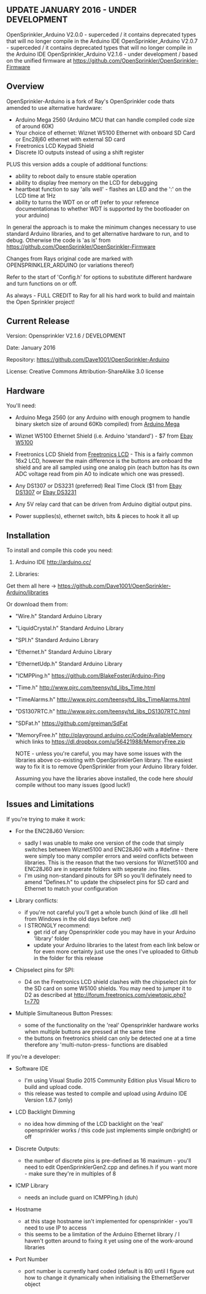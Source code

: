 UPDATE JANUARY 2016 - UNDER DEVELOPMENT
---------------------------------------
  
OpenSprinkler_Arduino V2.0.0	- superceded / it contains deprecated types that will no longer compile in the Arduino IDE
OpenSprinkler_Arduino V2.0.7	- superceded / it contains deprecated types that will no longer compile in the Arduino IDE
OpenSprinkler_Arduino V2.1.6	- under development / based on the unified firmware at https://github.com/OpenSprinkler/OpenSprinkler-Firmware

Overview
--------

OpenSprinkler-Arduino is a fork of Ray's OpenSprinkler code thats amended to use alternative hardware:

- Arduino Mega 2560 (Arduino MCU that can handle compiled code size of around 60K)
- Your choice of ethernet:
	Wiznet W5100 Ethernet with onboard SD Card or
	Enc28j60 ethernet with external SD card
- Freetronics LCD Keypad Shield
- Discrete IO outputs instead of using a shift register 

PLUS this version adds a couple of additional functions:
- ability to reboot daily to ensure stable operation
- ability to display free memory on the LCD for debugging
- heartbeat function to say 'alls well' - flashes an LED and the ':' on the LCD time at 1Hz
- ability to turns the WDT on or off (refer to your reference documentationas to whether WDT is supported by the bootloader on your arduino)

In general the approach is to make the minimum changes necessary to use standard Arduino libraries, and to get alternative hardware to run, and to debug. Otherwise the code is 'as is' from https://github.com/OpenSprinkler/OpenSprinkler-Firmware

Changes from Rays original code are marked with OPENSPRINKLER_ARDUINO (or variations thereof)

Refer to the start of 'Config.h' for options to substitute different hardware and turn functions on or off.

As always - FULL CREDIT to Ray for all his hard work to build and maintain the Open Sprinkler project!

Current Release
---------------

Version:     Opensprinkler V2.1.6 / DEVELOPMENT

Date:        January 2016

Repository:  https://github.com/Dave1001/OpenSprinkler-Arduino

License:     Creative Commons Attribution-ShareAlike 3.0 license

Hardware
--------
   
You'll need:

- Arduino Mega 2560 (or any Arduino with enough progmem to handle binary sketch size of around 60Kb compiled) from [Arduino Mega]

- Wiznet W5100 Ethernet Shield (i.e. Arduino 'standard') - $7 from [Ebay W5100]

- Freetronics LCD Shield from [Freetronics LCD] - This is a fairly common 16x2 LCD, however the main difference is the buttons are onboard the shield and are all sampled using one analog pin (each button has its own ADC voltage read from pin A0 to indicate which one was pressed). 

- Any DS1307 or DS3231 (preferred) Real Time Clock ($1 from [Ebay DS1307] or [Ebay DS3231] 

- Any 5V relay card that can be driven from Arduino digitial output pins. 

- Power supplies(s), ethernet switch, bits & pieces to hook it all up 

Installation
------------

To install and compile this code you need:
   
   1.  Arduino IDE    http://arduino.cc/
  
   2.  Libraries:

   Get them all here -> https://github.com/Dave1001/OpenSprinkler-Arduino/libraries

   Or download them from:

- "Wire.h"          Standard Arduino Library
- "LiquidCrystal.h" Standard Arduino Library
- "SPI.h"           Standard Arduino Library
- "Ethernet.h"      Standard Arduino Library
- "EthernetUdp.h"   Standard Arduino Library
- "ICMPPing.h"      https://github.com/BlakeFoster/Arduino-Ping
- "Time.h"          http://www.pjrc.com/teensy/td_libs_Time.html 
- "TimeAlarms.h"    http://www.pjrc.com/teensy/td_libs_TimeAlarms.html 
- "DS1307RTC.h"     http://www.pjrc.com/teensy/td_libs_DS1307RTC.html
- "SDFat.h"         https://github.com/greiman/SdFat
- "MemoryFree.h"    http://playground.arduino.cc/Code/AvailableMemory which links to https://dl.dropbox.com/u/56421988/MemoryFree.zip

  NOTE - unless you're careful, you may have some issues with the libraries above co-existing with OpenSprinklerGen library. The easiest way to fix it is to remove OpenSprinkler from your Arduino library folder. 

  Assuming you have the libraries above installed, the code here *should* compile without too many issues (good luck!)

[Freetronics LCD]:http://www.freetronics.com/collections/shields/products/lcd-keypad-shield
[Ebay W5100]:http://www.ebay.com/sch/i.html?_from=R40&_trksid=p2050601.m570.l1313.TR3.TRC0.A0.H0.Xw5100+shield&_nkw=w5100+shield&_sacat=0
[Ebay DS1307]:http://www.ebay.com/sch/i.html?_from=R40&_trksid=p2050601.m570.l1313.TR10.TRC2.A0.H0.Xds1307&_nkw=ds1307&_sacat=0
[Ebay DS3231]:http://www.ebay.com/sch/i.html?_from=R40&_trksid=p2047675.m570.l1313.TR9.TRC2.A0.H0.Xds3231.TRS0&_nkw=ds3231&_sacat=0
[Arduino Mega]:http://arduino.cc/en/Main/arduinoBoardMega2560
  
Issues and Limitations
----------------------

If you're trying to make it work:

- For the ENC28J60 Version:
	- sadly I was unable to make one version of the code that simply switches between Wiznet5100 and ENC28J60 with a #define - there were simply too many compiler errors and weird conflicts between libraries. This is the reason that the two versions for Wiznet5100 and ENC28J60 are in seperate folders with seperate .ino files.
	- I'm using non-standard pinouts for SPI so you'll definately need to amend "Defines.h" to update the chipselect pins for SD card and Ethernet to match your configuration

- Library conflicts:
	- if you're not careful you'll get a whole bunch (kind of like .dll hell from Windows in the old days before .net)
	- I STRONGLY recommend:
		- get rid of any Opensprinkler code you may have in your Arduino 'library' folder
		- update your Arduino libraries to the latest from each link below or for even more certainty just use the ones I've uploaded to Github in the folder for this release 

- Chipselect pins for SPI:
	-  D4 on the Freetronics LCD shield clashes with the chipselect pin for the SD card on some W5100 shields. You may need to jumper it to D2 as described at http://forum.freetronics.com/viewtopic.php?t=770

- Multiple Simultaneous Button Presses:
	- some of the functionality on the 'real' Opensprinkler hardware works when multiple buttons are pressed at the same time
	- the buttons on freetronics shield can only be detected one at a time therefore any 'multi-nuton-press- functions are disabled

If you're a developer:

- Software IDE
	- I'm using Visual Studio 2015 Community Edition plus Visual Micro to build and upload code.
	- this release was tested to compile and upload using Arduino IDE Version 1.6.7 (only) 

- LCD Backlight Dimming
	- no idea how dimming of the LCD backlight on the 'real' opensprinkler works / this code just implements simple on(bright) or off 

- Discrete Outputs:
	- the number of discrete pins is pre-defined as 16 maximum - you'll need to edit OpenSprinklerGen2.cpp and defines.h if you want more - make sure they're in multiples of 8 

- ICMP Library
	- needs an include guard on ICMPPing.h (duh)

- Hostname 
	- at this stage hostname isn't implemented for opensprinkler - you'll need to use IP to access 
	- this seems to be a limitation of the Arduino Ethernet library / I haven't gotten around to fixing it yet using one of the work-around libraries

- Port Number
	- port number is currently hard coded (default is 80) until I figure out how to change it dynamically when initialising the EthernetServer object

